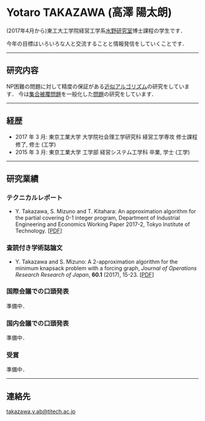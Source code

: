 # Yotaro TAKAZAWA (高澤 陽太朗)
(2017年4月から)東工大工学院経営工学系[水野研究室](http://www.me.titech.ac.jp/~mizu_lab/)博士課程の学生です．

今年の目標はいろいろな人と交流することと情報発信をしていくことです．

---
## 研究内容
NP困難の問題に対して精度の保証がある[近似アルゴリズム](http://www.orsj.or.jp/~wiki/wiki/index.php/%E8%BF%91%E4%BC%BC%E3%82%A2%E3%83%AB%E3%82%B4%E3%83%AA%E3%82%BA%E3%83%A0)の研究をしています．
今は[集合被覆問題](http://www.orsj.or.jp/~wiki/wiki/index.php/%E9%9B%86%E5%90%88%E3%82%AB%E3%83%90%E3%83%BC%E5%95%8F%E9%A1%8C)を一般化した[問題](https://en.wikipedia.org/wiki/Covering_problems)の研究をしています．

---
## 経歴
-   2017 年 3 月: 東京工業大学 大学院社会理工学研究科 経営工学専攻 修士課程 修了, 修士 (工学)
-   2015 年 3 月: 東京工業大学 工学部 経営システム工学科 卒業, 学士 (工学)

---
## 研究業績
### テクニカルレポート
-   Y. Takazawa, S. Mizuno and T. Kitahara: An approximation algorithm for the partial covering 0-1 integer program, Department of Industrial Engineering and Economics Working Paper 2017-2, Tokyo Institute of Technology. [[PDF](http://educ.titech.ac.jp/iee/news/file/news_14784.pdf)]

### 査読付き学術誌論文
-   Y. Takazawa and S. Mizuno: A 2-approximation algorithm for the minimum knapsack problem with a forcing graph, *Journal of Operations Research Research of Japan*, **60.1** (2017), 15-23. [[PDF](http://www.orsj.or.jp/~archive/pdf/e_mag/Vol.60_01_015.pdf)]

### 国際会議での口頭発表
準備中．
### 国内会議での口頭発表
準備中．
### 受賞
準備中．

---
## 連絡先
[&#116;&#97;&#107;&#97;&#122;&#97;&#119;&#97;&#46;&#121;&#46;&#97;&#98;&#64;&#116;&#105;&#116;&#101;&#99;&#104;&#46;&#97;&#99;&#46;&#106;&#112;](<&#116;&#97;&#107;&#97;&#122;&#97;&#119;&#97;&#46;&#121;&#46;&#97;&#98;&#64;&#116;&#105;&#116;&#101;&#99;&#104;&#46;&#97;&#99;&#46;&#106;&#112;>)

